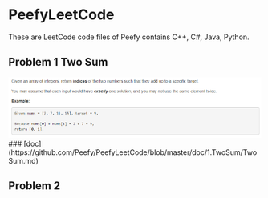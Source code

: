 # PeefyLeetCode

These are LeetCode code files of Peefy contains C++, C#, Java, Python.

## Problem 1 Two Sum

<img src="https://github.com/Peefy/PeefyLeetCode/blob/master/doc/1.TwoSum/problem.png"/>
### [doc](https://github.com/Peefy/PeefyLeetCode/blob/master/doc/1.TwoSum/TwoSum.md)

## Problem 2
